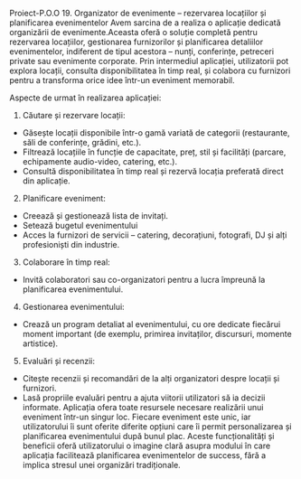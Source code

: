 Proiect-P.O.O
19. Organizator de evenimente – rezervarea locațiilor și planificarea evenimentelor
Avem sarcina de a realiza o aplicație dedicată organizării de evenimente.Aceasta oferă o soluție completă pentru rezervarea locațiilor, gestionarea furnizorilor și planificarea detaliilor evenimentelor, indiferent de tipul acestora – nunți, conferințe, petreceri private sau evenimente corporate. Prin intermediul aplicației, utilizatorii pot explora locații, consulta disponibilitatea în timp real, și colabora cu furnizori pentru a transforma orice idee într-un eveniment memorabil.

  Aspecte de urmat în realizarea aplicației:
1.	Căutare și rezervare locații:
-	Găsește locații disponibile într-o gamă variată de categorii (restaurante, săli de conferințe, grădini, etc.).
-	Filtrează locațiile în funcție de capacitate, preț, stil și facilități (parcare, echipamente audio-video, catering, etc.).
-	Consultă disponibilitatea în timp real și rezervă locația preferată direct din aplicație.
2.	Planificare eveniment:
-	Creează și gestionează lista de invitați.
-	Setează bugetul evenimentului 
-	Acces la furnizori de servicii – catering, decorațiuni, fotografi, DJ și alți profesioniști din industrie.
3.	Colaborare în timp real:
-	Invită colaboratori sau co-organizatori pentru a lucra împreună la planificarea evenimentului.
4.	Gestionarea evenimentului:
-	Crează un program detaliat al evenimentului, cu ore dedicate fiecărui moment important (de exemplu, primirea invitaților, discursuri, momente artistice).
5.	Evaluări și recenzii:
-	Citește recenzii și recomandări de la alți organizatori despre locații și furnizori.
-	Lasă propriile evaluări pentru a ajuta viitorii utilizatori să ia decizii informate.
Aplicația ofera toate resursele necesare realizării unui eveniment într-un singur loc. Fiecare eveniment este unic, iar utilizatorului îi sunt oferite diferite opțiuni care îi permit personalizarea și planificarea evenimentului după bunul plac. Aceste funcționalități și beneficii oferă utilizatorului o imagine clară asupra modului în care aplicația facilitează planificarea evenimentelor de success, fără a implica stresul unei organizări tradiționale.
